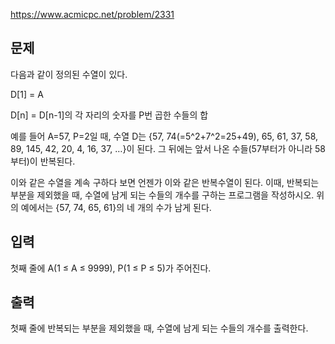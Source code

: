 https://www.acmicpc.net/problem/2331

## 문제
다음과 같이 정의된 수열이 있다.

D[1] = A

D[n] = D[n-1]의 각 자리의 숫자를 P번 곱한 수들의 합

예를 들어 A=57, P=2일 때, 수열 D는 {57, 74(=5^2+7^2=25+49), 65, 61, 37, 58, 89, 145, 42, 20, 4, 16, 37, …}이 된다. 그 뒤에는 앞서 나온 수들(57부터가 아니라 58부터)이 반복된다.

이와 같은 수열을 계속 구하다 보면 언젠가 이와 같은 반복수열이 된다. 이때, 반복되는 부분을 제외했을 때, 수열에 남게 되는 수들의 개수를 구하는 프로그램을 작성하시오. 위의 예에서는 {57, 74, 65, 61}의 네 개의 수가 남게 된다.

## 입력
첫째 줄에 A(1 ≤ A ≤ 9999), P(1 ≤ P ≤ 5)가 주어진다.

## 출력
첫째 줄에 반복되는 부분을 제외했을 때, 수열에 남게 되는 수들의 개수를 출력한다.
